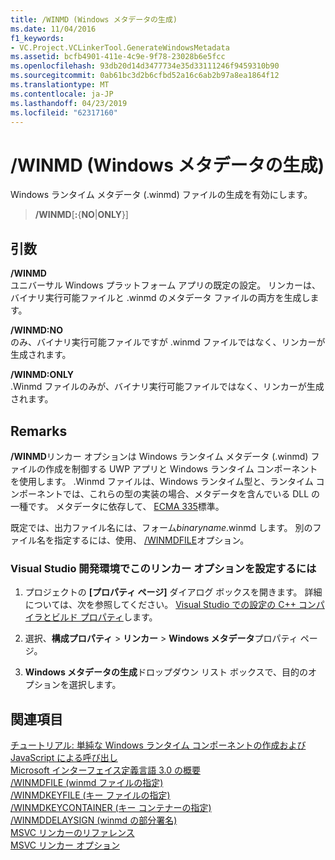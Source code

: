 ```yaml
---
title: /WINMD (Windows メタデータの生成)
ms.date: 11/04/2016
f1_keywords:
- VC.Project.VCLinkerTool.GenerateWindowsMetadata
ms.assetid: bcfb4901-411e-4c9e-9f78-23028b6e5fcc
ms.openlocfilehash: 93db20d14d3477734e35d33111246f9459310b90
ms.sourcegitcommit: 0ab61bc3d2b6cfbd52a16c6ab2b97a8ea1864f12
ms.translationtype: MT
ms.contentlocale: ja-JP
ms.lasthandoff: 04/23/2019
ms.locfileid: "62317160"
---
```

# <a name="winmd-generate-windows-metadata"></a>/WINMD (Windows メタデータの生成)

Windows ランタイム メタデータ (.winmd) ファイルの生成を有効にします。

> **/WINMD**\[**:**{**NO**\|**ONLY**}]

## <a name="arguments"></a>引数

**/WINMD**<br/>
ユニバーサル Windows プラットフォーム アプリの既定の設定。 リンカーは、バイナリ実行可能ファイルと .winmd のメタデータ ファイルの両方を生成します。

**/WINMD:NO**<br/>
のみ、バイナリ実行可能ファイルですが .winmd ファイルではなく、リンカーが生成されます。

**/WINMD:ONLY**<br/>
.Winmd ファイルのみが、バイナリ実行可能ファイルではなく、リンカーが生成されます。

## <a name="remarks"></a>Remarks

**/WINMD**リンカー オプションは Windows ランタイム メタデータ (.winmd) ファイルの作成を制御する UWP アプリと Windows ランタイム コンポーネントを使用します。 .Winmd ファイルは、Windows ランタイム型と、ランタイム コンポーネントでは、これらの型の実装の場合、メタデータを含んでいる DLL の一種です。 メタデータに依存して、 [ECMA 335](http://www.ecma-international.org/publications/standards/Ecma-335.htm)標準。

既定では、出力ファイル名には、フォーム*binaryname*.winmd します。 別のファイル名を指定するには、使用、 [/WINMDFILE](winmdfile-specify-winmd-file.md)オプション。

### <a name="to-set-this-linker-option-in-the-visual-studio-development-environment"></a>Visual Studio 開発環境でこのリンカー オプションを設定するには

1. プロジェクトの **[プロパティ ページ]** ダイアログ ボックスを開きます。 詳細については、次を参照してください。 [Visual Studio での設定の C++ コンパイラとビルド プロパティ](../working-with-project-properties.md)します。

1. 選択、**構成プロパティ** > **リンカー** > **Windows メタデータ**プロパティ ページ。

1. **Windows メタデータの生成**ドロップダウン リスト ボックスで、目的のオプションを選択します。

## <a name="see-also"></a>関連項目

[チュートリアル: 単純な Windows ランタイム コンポーネントの作成および JavaScript による呼び出し](/windows/uwp/winrt-components/walkthrough-creating-a-simple-windows-runtime-component-and-calling-it-from-javascript)<br/>
[Microsoft インターフェイス定義言語 3.0 の概要](/uwp/midl-3/intro)<br/>
[/WINMDFILE (winmd ファイルの指定)](winmdfile-specify-winmd-file.md)<br/>
[/WINMDKEYFILE (キー ファイルの指定)](winmdkeyfile-specify-winmd-key-file.md)<br/>
[/WINMDKEYCONTAINER (キー コンテナーの指定)](winmdkeycontainer-specify-key-container.md)<br/>
[/WINMDDELAYSIGN (winmd の部分署名)](winmddelaysign-partially-sign-a-winmd.md)<br/>
[MSVC リンカーのリファレンス](linking.md)<br/>
[MSVC リンカー オプション](linker-options.md)
